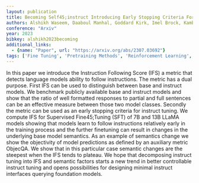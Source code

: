 ```yaml
---
layout: publication
title: Becoming Self45;instruct Introducing Early Stopping Criteria For Minimal Instruct Tuning
authors: Alshikh Waseem, Daaboul Manhal, Goddard Kirk, Imel Brock, Kamble Kiran, Kulkarni Parikshith, Russak Melisa
conference: "Arxiv"
year: 2023
bibkey: alshikh2023becoming
additional_links:
  - {name: "Paper", url: "https://arxiv.org/abs/2307.03692"}
tags: ['Fine Tuning', 'Pretraining Methods', 'Reinforcement Learning', 'Training Techniques']
---
```

In this paper we introduce the Instruction Following Score (IFS) a metric that detects language models ability to follow instructions. The metric has a dual purpose. First IFS can be used to distinguish between base and instruct models. We benchmark publicly available base and instruct models and show that the ratio of well formatted responses to partial and full sentences can be an effective measure between those two model classes. Secondly the metric can be used as an early stopping criteria for instruct tuning. We compute IFS for Supervised Fine45;Tuning (SFT) of 7B and 13B LLaMA models showing that models learn to follow instructions relatively early in the training process and the further finetuning can result in changes in the underlying base model semantics. As an example of semantics change we show the objectivity of model predictions as defined by an auxiliary metric ObjecQA. We show that in this particular case semantic changes are the steepest when the IFS tends to plateau. We hope that decomposing instruct tuning into IFS and semantic factors starts a new trend in better controllable instruct tuning and opens possibilities for designing minimal instruct interfaces querying foundation models.
